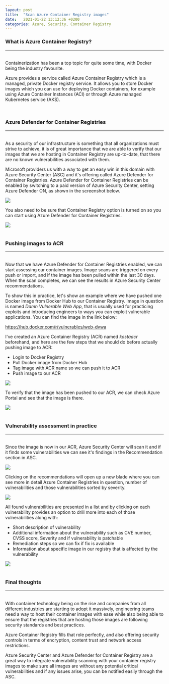 ```yaml
---
layout: post
title:  "Scan Azure Container Registry images"
date:   2021-01-22 13:12:36 +0200
categories: Azure, Security, Container Registry
---
```


### What is Azure Container Registry?
----------------------------------

\
Containerization has been a top topic for quite some time, with Docker being the industry favourite.

Azure provides a service called Azure Container Registry which is a managed, private Docker registry service. It allows you to store Docker images which you can use for deploying Docker containers, for example using Azure Container Instances (ACI) or through Azure managed Kubernetes service (AKS).

<br>

### Azure Defender for Container Registries
----------------------------------

\
As a security of our infrastructure is something that all organizations must strive to achieve, it is of great importance that we are able to verify that our images that we are hosting in Container Registry are up-to-date, that there are no known vulnerabilities associated with them.

Microsoft providers us with a way to get an easy win in this domain with Azure Security Center (ASC) and it's offering called Azure Defender for Container Registries. Azure Defender for Container Registries can be enabled by switching to a paid version of Azure Security Center, setting Azure Defender ON, as shown in the screenshot below.

<img src="https://infrasecurity.xyz/media/ascdefender.PNG" style="display: block; margin: auto;" />

You also need to be sure that Container Registry option is turned on so you can start using Azure Defender for Container Registries.

<img src="https://infrasecurity.xyz/media/ascdefender2.PNG" style="display: block; margin: auto;" />

<br>

### Pushing images to ACR
----------------------------------

\
Now that we have Azure Defender for Container Registries enabled, we can start assessing our container images. Image scans are triggered on every push or import, and if the image has been pulled within the last 30 days. When the scan completes, we can see the results in Azure Security Center recommendations.

To show this in practice, let's show an example where we have pushed one Docker image from Docker Hub to our Container Registry. Image in question is named *Damn Vulnerable Web App*, that is usually used for practicing exploits and introducing engineers to ways you can exploit vulnerable applications. You can find the image in the link below:

<a href="https://hub.docker.com/r/vulnerables/web-dvwa">https://hub.docker.com/r/vulnerables/web-dvwa</a>

I've created an Azure Container Registry (ACR) named *kostaacr* beforehand, and here are the few steps that we should do before actually pushing image to ACR:

* Login to Docker Registry
* Pull Docker image from Docker Hub
* Tag image with ACR name so we can push it to ACR
* Push image to our ACR

<img src="https://infrasecurity.xyz/media/acr1.PNG" style="display: block; margin: auto;" />

To verify that the image has been pushed to our ACR, we can check Azure Portal and see that the image is there.

<img src="https://infrasecurity.xyz/media/acr2.PNG" style="display: block; margin: auto;" />

<br>

### Vulnerability assessment in practice
----------------------------------

\
Since the image is now in our ACR, Azure Security Center will scan it and if it finds some vulnerabilities we can see it's findings in the Recommendation section in ASC.

<img src="https://infrasecurity.xyz/media/asc1.PNG" style="display: block; margin: auto;" />

Clicking on the recommendations will open up a new blade where you can see more in detail Azure Container Registries in question, number of vulnerabilities and those vulnerabilities sorted by severity.

<img src="https://infrasecurity.xyz/media/asc2.PNG" style="display: block; margin: auto;" />

All found vulnerabilities are presented in a list and by clicking on each vulnerability provides an option to drill more into each of those vulnerabilities along with:

* Short description of vulnerability
* Additional information about the vulnerability such as CVE number, CVSS score, Severity and if vulnerability is patchable
* Remediation steps so we can fix if fix is available
* Information about specific image in our registry that is affected by the vulnerability

<img src="https://infrasecurity.xyz/media/asc3.PNG" style="display: block; margin: auto;" />

<br>

### Final thoughts
----------------------------------

\
With container technology being on the rise and companies from all different industries are starting to adopt it massively, engineering teams need a way to host their container images with ease while also being able to ensure that the registries that are hosting those images are following security standards and best practices.

Azure Container Registry fills that role perfectly, and also offering security controls in terms of encryption, content trust and network access restrictions.

Azure Security Center and Azure Defender for Container Registry are a great way to integrate vulnerability scanning with your container registry images to make sure all images are without any potential critical vulnerabilities and if any issues arise, you can be notified easily through the ASC.
